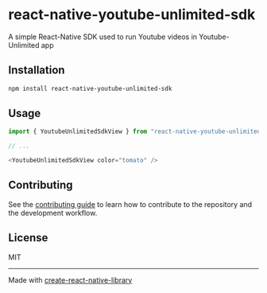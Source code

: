 # react-native-youtube-unlimited-sdk

A simple React-Native SDK used to run Youtube videos in Youtube-Unlimited app

## Installation

```sh
npm install react-native-youtube-unlimited-sdk
```

## Usage

```js
import { YoutubeUnlimitedSdkView } from "react-native-youtube-unlimited-sdk";

// ...

<YoutubeUnlimitedSdkView color="tomato" />
```

## Contributing

See the [contributing guide](CONTRIBUTING.md) to learn how to contribute to the repository and the development workflow.

## License

MIT

---

Made with [create-react-native-library](https://github.com/callstack/react-native-builder-bob)
